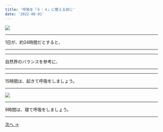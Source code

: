 ```yaml
---
title: '呼吸を「６：４」に整える前に'
date: '2022-08-01'
---
```

![](/images/001.jpg)
***
1日が、約24時間だとすると、
***
***
自然界のバランスを参考に、
***
***
15時間は、起きて呼吸をしましょう。
***
![](/images/001_.jpg)
***
9時間は、寝て呼吸をしましょう。
***
[ 次へ → ](/posts/02)
